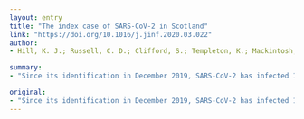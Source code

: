 ```yaml
---
layout: entry
title: "The index case of SARS-CoV-2 in Scotland"
link: "https://doi.org/10.1016/j.jinf.2020.03.022"
author:
- Hill, K. J.; Russell, C. D.; Clifford, S.; Templeton, K.; Mackintosh, C. L.; Koch, O.; Sutherland, R. K.

summary:
- "Since its identification in December 2019, SARS-CoV-2 has infected 125,048 people globally. We report on the Scottish index case of the virus, the causing COVID-19. The virus is causing the virus to spread to 118 countries across all continents. It has been identified in the UK since December 2019. This is the first time the virus has been identified since December. Infected people globally with cases identified in 118 continents across the globe. SARS. its. December 2019, the. 2018 identification has infects 118. Since its 125."

original:
- "Since its identification in December 2019, SARS-CoV-2 has infected 125,048 persons globally with cases identified in 118 countries across all continents. We report on the Scottish index case of SARS-CoV-2 infection, the virus causing COVID-19."
---
```


